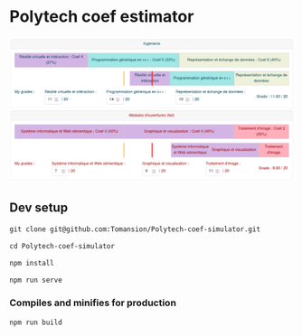 # Polytech coef estimator

![Alt text](images/main.png "How the tool look like")

## Dev setup
```
git clone git@github.com:Tomansion/Polytech-coef-simulator.git
```
```
cd Polytech-coef-simulator
```
```
npm install
```
```
npm run serve
```

### Compiles and minifies for production
```
npm run build
```
